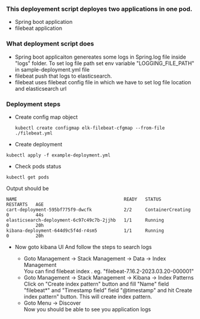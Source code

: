 ### This deployement script deployes two applications in one pod.
* Spring boot application
* filebeat application

### What deployment script does
* Spring boot applicaiton genereates some logs in Spring.log file inside "logs" folder.
To set log file path set env variable "LOGGING_FILE_PATH" in sample-deployment.yml file
* filebeat push that logs to elasticsearch.
* filebeat uses filebeat config file in which we have to set log file location and elasticsearch url

### Deployment steps
* Create config map object
    ```
    kubectl create configmap elk-filebeat-cfgmap --from-file ./filebeat.yml
    ```
* Create deployment
```
kubectl apply -f example-deployment.yml
```    
* Check pods status
```
kubectl get pods
```
Output should be 
```
NAME                                        READY   STATUS              RESTARTS   AGE
cart-deployment-595bf775f9-dwcfk            2/2     ContainerCreating   0          44s
elasticsearch-deployment-6c97c49c7b-2jjhb   1/1     Running             0          20h
kibana-deployment-644d9c5f4d-r4sm5          1/1     Running             0          20h
```

* Now goto kibana UI
And follow the steps to search logs
    
    * Goto Management -> Stack Management -> Data -> Index Management <br>
    You can find filebeat index . eg.
     "filebeat-7.16.2-2023.03.20-000001"
    * Goto Management -> Stack Management -> Kibana -> Index Patterns <br>
    Click on "Create index pattern" button and fill "Name" field "filebeat*" and "Timestamp field" field "@timestamp" and hit Create index pattern" button.
    This will create index pattern.
    * Goto Menu -> Discover <br>
    Now you should be able to see you application logs 
